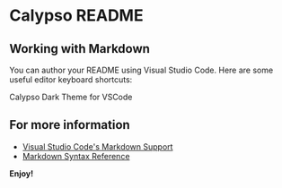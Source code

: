 # Calypso README

## Working with Markdown

You can author your README using Visual Studio Code. Here are some useful editor keyboard shortcuts:

Calypso Dark Theme for VSCode

## For more information

* [Visual Studio Code's Markdown Support](http://code.visualstudio.com/docs/languages/markdown)
* [Markdown Syntax Reference](https://help.github.com/articles/markdown-basics/)

**Enjoy!**
